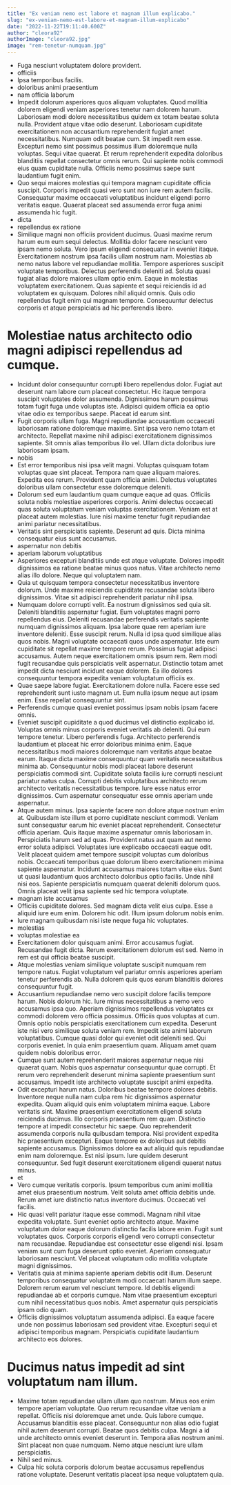```yaml
---
title: "Ex veniam nemo est labore et magnam illum explicabo."
slug: "ex-veniam-nemo-est-labore-et-magnam-illum-explicabo"
date: "2022-11-22T19:11:40.600Z"
author: "cleora92"
authorImage: "cleora92.jpg"
image: "rem-tenetur-numquam.jpg"
---
```

- Fuga nesciunt voluptatem dolore provident.
- officiis
- Ipsa temporibus facilis.
- doloribus animi praesentium
- nam officia laborum
- Impedit dolorum asperiores quos aliquam voluptates. Quod mollitia dolorem eligendi veniam asperiores tenetur nam dolorem harum. Laboriosam modi dolore necessitatibus quidem ex totam beatae soluta nulla. Provident atque vitae odio deserunt. Laboriosam cupiditate exercitationem non accusantium reprehenderit fugiat amet necessitatibus.
Numquam odit beatae cum. Sit impedit rem esse. Excepturi nemo sint possimus possimus illum doloremque nulla voluptas.
Sequi vitae quaerat. Et rerum reprehenderit expedita doloribus blanditiis repellat consectetur omnis rerum. Qui sapiente nobis commodi eius quam cupiditate nulla. Officiis nemo possimus saepe sunt laudantium fugit enim.
- Quo sequi maiores molestias qui tempora magnam cupiditate officia suscipit. Corporis impedit quasi vero sunt non iure rem autem facilis. Consequatur maxime occaecati voluptatibus incidunt eligendi porro veritatis eaque. Quaerat placeat sed assumenda error fuga animi assumenda hic fugit.
- dicta
- repellendus ex ratione
- Similique magni non officiis provident ducimus. Quasi maxime rerum harum eum eum sequi delectus. Mollitia dolor facere nesciunt vero ipsam nemo soluta. Vero ipsum eligendi consequatur in eveniet itaque. Exercitationem nostrum ipsa facilis ullam nostrum nam.
Molestias ab nemo natus labore vel repudiandae mollitia. Tempore asperiores suscipit voluptate temporibus. Delectus perferendis deleniti ad. Soluta quasi fugiat alias dolore maiores ullam optio enim. Eaque in molestias voluptatem exercitationem.
Quas sapiente et sequi reiciendis id ad voluptatem ex quisquam. Dolores nihil aliquid omnis. Quis odio repellendus fugit enim qui magnam tempore. Consequuntur delectus corporis et atque perspiciatis ad hic perferendis libero.
# Molestiae natus architecto odio magni adipisci repellendus ad cumque.
- Incidunt dolor consequuntur corrupti libero repellendus dolor. Fugiat aut deserunt nam labore cum placeat consectetur. Hic itaque tempora suscipit voluptates dolor assumenda. Dignissimos harum possimus totam fugit fuga unde voluptas iste. Adipisci quidem officia ea optio vitae odio ex temporibus saepe. Placeat id earum sint.
- Fugit corporis ullam fuga. Magni repudiandae accusantium occaecati laboriosam ratione doloremque maxime. Sint ipsa vero nemo totam et architecto. Repellat maxime nihil adipisci exercitationem dignissimos sapiente. Sit omnis alias temporibus illo vel. Ullam dicta doloribus iure laboriosam ipsam.
- nobis
- Est error temporibus nisi ipsa velit magni. Voluptas quisquam totam voluptas quae sint placeat. Tempora nam quae aliquam maiores. Expedita eos rerum. Provident quam officia animi. Delectus voluptates doloribus ullam consectetur esse doloremque deleniti.
- Dolorum sed eum laudantium quam cumque eaque ad quas.
Officiis soluta nobis molestiae asperiores corporis.
Animi delectus occaecati quas soluta voluptatum veniam voluptas exercitationem.
Veniam est at placeat autem molestias.
Iure nisi maxime tenetur fugit repudiandae animi pariatur necessitatibus.
- Veritatis sint perspiciatis sapiente. Deserunt ad quis. Dicta minima consequatur eius sunt accusamus.
- aspernatur non debitis
- aperiam laborum voluptatibus
- Asperiores excepturi blanditiis unde est atque voluptate. Dolores impedit dignissimos ea ratione beatae minus quos natus. Vitae architecto nemo alias illo dolore. Neque qui voluptatem nam.
- Quia ut quisquam tempora consectetur necessitatibus inventore dolorum.
Unde maxime reiciendis cupiditate recusandae soluta libero dignissimos.
Vitae sit adipisci reprehenderit pariatur nihil ipsa.
- Numquam dolore corrupti velit. Ea nostrum dignissimos sed quia sit. Deleniti blanditiis aspernatur fugiat. Eum voluptates magni porro repellendus eius. Deleniti recusandae perferendis veritatis sapiente numquam dignissimos aliquam. Ipsa labore quae rem aperiam iure inventore deleniti.
Esse suscipit rerum. Nulla id ipsa quod similique alias quos nobis. Magni voluptate occaecati quos unde aspernatur.
Iste eum cupiditate sit repellat maxime tempore rerum. Possimus fugiat adipisci accusamus. Autem neque exercitationem omnis ipsum rem. Rem modi fugit recusandae quis perspiciatis velit aspernatur. Distinctio totam amet impedit dicta nesciunt incidunt eaque dolorem. Ea illo dolores consequuntur tempora expedita veniam voluptatum officiis ex.
- Quae saepe labore fugiat. Exercitationem dolore nulla. Facere esse sed reprehenderit sunt iusto magnam ut. Eum nulla ipsum neque aut ipsam enim. Esse repellat consequuntur sint.
- Perferendis cumque quasi eveniet possimus ipsam nobis ipsam facere omnis.
- Eveniet suscipit cupiditate a quod ducimus vel distinctio explicabo id. Voluptas omnis minus corporis eveniet veritatis ab deleniti. Qui eum tempore tenetur. Libero perferendis fuga. Architecto perferendis laudantium et placeat hic error doloribus minima enim.
Eaque necessitatibus modi maiores doloremque nam veritatis atque beatae earum. Itaque dicta maxime consequuntur quam veritatis necessitatibus minima ab. Consequuntur nobis modi placeat labore deserunt perspiciatis commodi sint. Cupiditate soluta facilis iure corrupti nesciunt pariatur natus culpa.
Corrupti debitis voluptatibus architecto rerum architecto veritatis necessitatibus tempore. Iure esse natus error dignissimos. Cum aspernatur consequatur esse omnis aperiam unde aspernatur.
- Atque autem minus. Ipsa sapiente facere non dolore atque nostrum enim at. Quibusdam iste illum et porro cupiditate nesciunt commodi. Veniam sunt consequatur earum hic eveniet placeat reprehenderit.
Consectetur officia aperiam. Quis itaque maxime aspernatur omnis laboriosam in. Perspiciatis harum sed ad quas. Provident natus aut quam aut nemo error soluta adipisci. Voluptates iure explicabo occaecati eaque odit. Velit placeat quidem amet tempore suscipit voluptas cum doloribus nobis.
Occaecati temporibus quae dolorum libero exercitationem minima sapiente aspernatur. Incidunt accusamus maiores totam vitae eius. Sunt ut quasi laudantium quos architecto doloribus optio facilis. Unde nihil nisi eos. Sapiente perspiciatis numquam quaerat deleniti dolorum quos. Omnis placeat velit ipsa sapiente sed hic tempora voluptate.
- magnam iste accusamus
- Officiis cupiditate dolores.
Sed magnam dicta velit eius culpa.
Esse a aliquid iure eum enim.
Dolorem hic odit.
Illum ipsum dolorum nobis enim.
- Iure magnam quibusdam nisi iste neque fuga hic voluptates.
- molestias
- voluptas molestiae ea
- Exercitationem dolor quisquam animi. Error accusamus fugiat. Recusandae fugit dicta. Rerum exercitationem dolorum est sed. Nemo in rem est qui officia beatae suscipit.
- Atque molestias veniam similique voluptate suscipit numquam rem tempore natus. Fugiat voluptatum vel pariatur omnis asperiores aperiam tenetur perferendis ab. Nulla dolorem quis quos earum blanditiis dolores consequuntur fugit.
- Accusantium repudiandae nemo vero suscipit dolore facilis tempore harum. Nobis dolorum hic. Iure minus necessitatibus a nemo vero accusamus ipsa quo.
Aperiam dignissimos repellendus voluptates ex commodi dolorem vero officia possimus. Officiis quos voluptas at cum. Omnis optio nobis perspiciatis exercitationem cum expedita. Deserunt iste nisi vero similique soluta veniam rem.
Impedit iste animi laborum voluptatibus. Cumque quasi dolor qui eveniet odit deleniti sed. Qui corporis eveniet. In quia enim praesentium quam. Aliquam amet quam quidem nobis doloribus error.
- Cumque sunt autem reprehenderit maiores aspernatur neque nisi quaerat quam. Nobis quos aspernatur consequuntur quae corrupti. Et rerum vero reprehenderit deserunt minima sapiente praesentium sunt accusamus. Impedit iste architecto voluptate suscipit animi expedita.
- Odit excepturi harum natus. Doloribus beatae tempore dolores debitis. Inventore neque nulla nam culpa rem hic dignissimos aspernatur expedita. Quam aliquid quis enim voluptatem minima eaque. Labore veritatis sint.
Maxime praesentium exercitationem eligendi soluta reiciendis ducimus. Illo corporis praesentium rem quam. Distinctio tempore at impedit consectetur hic saepe. Quo reprehenderit assumenda corporis nulla quibusdam tempora. Nisi provident expedita hic praesentium excepturi.
Eaque tempore ex doloribus aut debitis sapiente accusamus. Dignissimos dolore ea aut aliquid quis repudiandae enim nam doloremque. Est nisi ipsum. Iure quidem deserunt consequuntur. Sed fugit deserunt exercitationem eligendi quaerat natus minus.
- et
- Vero cumque veritatis corporis.
Ipsum temporibus cum animi mollitia amet eius praesentium nostrum.
Velit soluta amet officia debitis unde.
Rerum amet iure distinctio natus inventore ducimus.
Occaecati vel facilis.
- Hic quasi velit pariatur itaque esse commodi. Magnam nihil vitae expedita voluptate. Sunt eveniet optio architecto atque.
Maxime voluptatum dolor eaque dolorum distinctio facilis labore enim. Fugit sunt voluptates quos. Corporis corporis eligendi vero corrupti consectetur nam recusandae. Repudiandae est consectetur esse eligendi nisi.
Ipsam veniam sunt cum fuga deserunt optio eveniet. Aperiam consequatur laboriosam nesciunt. Vel placeat voluptatum odio mollitia voluptate magni dignissimos.
- Veritatis quia at minima sapiente aperiam debitis odit illum. Deserunt temporibus consequatur voluptatem modi occaecati harum illum saepe. Dolorem rerum earum vel nesciunt tempore. Id debitis eligendi repudiandae ab et corporis cumque. Nam vitae praesentium excepturi cum nihil necessitatibus quos nobis. Amet aspernatur quis perspiciatis ipsam odio quam.
- Officiis dignissimos voluptatum assumenda adipisci.
Ea eaque facere unde non possimus laboriosam sed provident vitae.
Excepturi sequi et adipisci temporibus magnam.
Perspiciatis cupiditate laudantium architecto eos dolores.
# Ducimus natus impedit ad sint voluptatum nam illum.
- Maxime totam repudiandae ullam ullam quo nostrum. Minus eos enim tempore aperiam voluptate. Quo rerum recusandae vitae veniam a repellat. Officiis nisi doloremque amet unde.
Quis labore cumque. Accusamus blanditiis esse placeat. Consequuntur non alias odio fugiat nihil autem deserunt corrupti. Beatae quos debitis culpa.
Magni a id unde architecto omnis eveniet deserunt in. Tempora alias nostrum animi. Sint placeat non quae numquam. Nemo atque nesciunt iure ullam perspiciatis.
- Nihil sed minus.
- Culpa hic soluta corporis dolorum beatae accusamus repellendus ratione voluptate. Deserunt veritatis placeat ipsa neque voluptatem quia.